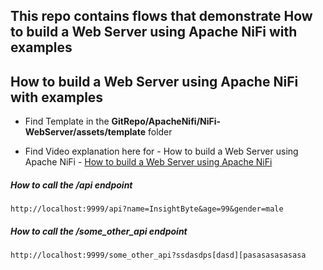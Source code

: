 

## This repo contains flows that demonstrate How to build a Web Server using Apache NiFi with examples


##  How to build a Web Server using Apache NiFi with examples

- Find Template in the **GitRepo/ApacheNifi/NiFi-WebServer/assets/template** folder

- Find Video explanation here for - How to build a Web Server using Apache NiFi - [How to build a Web Server using Apache NiFi](https://youtu.be/lhQc641UAmw)



##### How to call the /api endpoint
```
http://localhost:9999/api?name=InsightByte&age=99&gender=male
```

##### How to call the /some_other_api endpoint
```
http://localhost:9999/some_other_api?ssdasdps[dasd][pasasasasasasa
```

